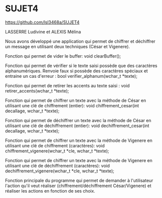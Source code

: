 # SUJET4

https://github.com/lsl3468a/SUJET4

LASSERRE Ludivine et ALEXIS Mélina

Nous avons développé une application qui permet de chiffrer et déchiffrer un message en utilisant deux techniques (César et Vigenere).

Fonction qui permet de vider le buffer: 
void clearBuffer();

Fonction qui permet de vérifier si le texte saisi possède que des caractères alphanumériques. Renvoie faux si possède des caractères spéciaux et entraine un cas d'erreur :
bool verifier_alphanum(wchar_t *texte);

Fonction qui permet de retirer les accents au texte saisi :
void retirer_accents(wchar_t *texte);

Fonction qui permet de chiffrer un texte avec la méthode de César en utilisant une clé de chiffrement (entier):
void chiffrement_cesar(int decallage, wchar_t *texte);

Fonction qui permet de déchiffrer un texte avec la méthode de César en utilisant une clé de déchiffrement (entier):
void dechiffrement_cesar(int decallage, wchar_t *texte);

Fonction qui permet de chiffrer un texte avec la méthode de Vigenere en utilisant une clé de chiffrement (caractères):
void chiffrement_vigenere(wchar_t *cle, wchar_t *texte);

Fonction qui permet de chiffrer un texte avec la méthode de Vigenere en utilisant une clé de déchiffrement (caractères):
void dechiffrement_vigenere(wchar_t *cle, wchar_t *texte);

Fonction principale du programme qui permet de demander à l'utilisateur l'action qu'il veut réaliser (chiffrement/déchiffrement César/Vigenere) et réaliser les actions en fonction de ses choix. 
